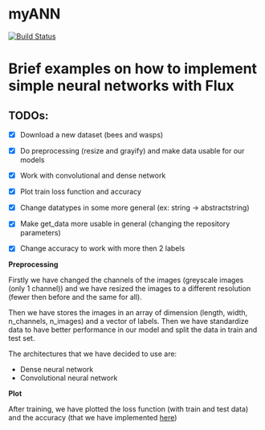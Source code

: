 # myANN

[![Build Status](https://github.com/paola-serra-sdg/myANN.jl/actions/workflows/CI.yml/badge.svg?branch=master)](https://github.com/paola-serra-sdg/myANN.jl/actions/workflows/CI.yml?query=branch%3Amaster)

# Brief examples on how to implement simple neural networks with Flux


## TODOs:
- [x] Download a new dataset (bees and wasps)
- [x] Do preprocessing (resize and grayify) and make data usable for our models
- [x] Work with convolutional and dense network
- [x] Plot train loss function and accuracy
- [x] Change datatypes in some more general (ex: string -> abstractstring)
- [x] Make get_data more usable in general (changing the repository parameters)
- [x] Change accuracy to work with more then 2 labels



**Preprocessing**

Firstly we have changed the channels of the images (greyscale images (only 1 channel)) and we have resized the images to a different resolution (fewer then before and the same for all).

Then we have stores the images in an array of dimension (length, width, n_channels, n_images) and a vector of labels. Then we have standardize data to have better performance in our model and split the data in train and test set.

The architectures that we have decided to use are:
- Dense neural network
- Convolutional neural network

**Plot**

After training, we have plotted the loss function (with train and test data) and the accuracy (that we have implemented [here](./src/metrics.jl))



